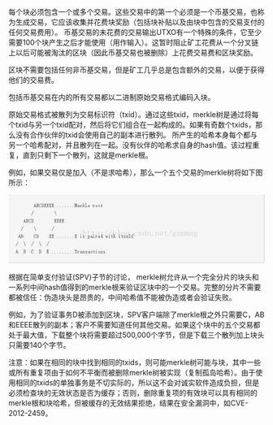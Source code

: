 每个块必须包含一个或多个交易。这些交易中的第一个必须是一个币基交易，也称为生成交易，它应该收集并花费块奖励（包括块补贴以及由块中包含的交易支付的任何交易费用）。
币基交易的未花费的交易输出UTXO有一个特殊的条件，它至少需要100个块产生之后才能使用（用作输入）。这暂时阻止矿工花费从一个分叉链上以后可能被淘汰的区块（因此币基交易也被删除）上花费交易费和区块奖励。

区块不需要包括任何非币基交易，但是矿工几乎总是包含额外的交易，以便于获得他们的交易费。

包括币基交易在内的所有交易都以二进制原始交易格式编码入块。

原始交易格式被散列为交易标识符（txid）。通过这些txid，merkle树是通过将每个txid与另一个txid配对，然后将它们组合在一起构成的。如果有奇数个txids，那么没有合作伙伴的txid会使用自己的副本进行散列。
所产生的哈希本身每个都与另一个哈希配对，并且散列在一起。没有伙伴的哈希求自身的hash值。该过程重复，直到只剩下一个散列，这就是merkle根。

例如，如果交易仅是加入（不是求哈希），那么一个五个交易的merkle树将如下图所示：

![pic1](../picture/transaction.jpg)

根据在简单支付验证(SPV)子节的讨论， merkle树允许从一个完全分片的块头和一系列中间hash值得到的merkle根来验证区块中的一个交易。完整的分片不需要都被信任：伪造块头是昂贵的，中间哈希值不能被伪造或者会验证失败。

例如，为了验证事务D被添加到区块，SPV客户端除了merkle根之外只需要C，AB和EEEE散列的副本；客户不需要知道任何其他交易。如果这个块中的五个交易都处于最大值，下载整个块将需要超过500,000个字节，但是下载三个散列加上块头只需要140个字节。

注意：如果在相同的块中找到相同的txids，则可能merkle树可能与块，其中一些或所有重复项由于如何不平衡而被删除merkle树被实现（复制孤岛哈希）。由于使用相同的txids的单独事务是不切实际的，所以这不会对诚实软件造成负担，但是必须检查块的无效状态是否为缓存；否则，删除重复项的有效块可以具有相同的merkle根和块哈希，但被缓存的无效结果拒绝，结果在安全漏洞中，如CVE-2012-2459。
